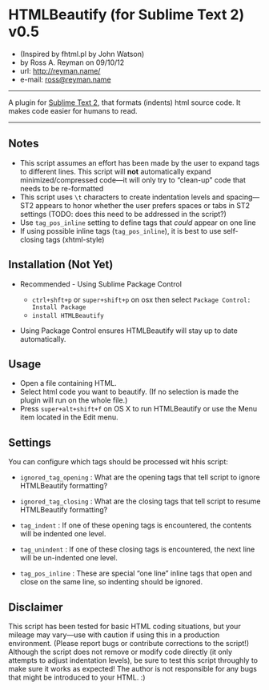 # HTMLBeautify (for Sublime Text 2) v0.5
* (Inspired by fhtml.pl by John Watson)
* by Ross A. Reyman on 09/10/12
* url:			http://reyman.name/
* e-mail:		ross@reyman.name

---

A plugin for [Sublime Text 2](http://sublimetext.com/2), that formats (indents) html source code.
It makes code easier for humans to read.

---

## Notes
* This script assumes an effort has been made by the user to expand tags to different lines. This script will **not**  automatically expand minimized/compressed code—it will only try to “clean-up” code that needs to be re-formatted
* This script uses `\t` characters to create indentation levels and spacing—ST2 appears to honor whether the user prefers spaces or tabs in ST2 settings (TODO: does this need to be addressed in the script?)
* Use `tag_pos_inline` setting to define tags that _could_ appear on one line
* If using possible inline tags (`tag_pos_inline`), it is best to use self-closing tags (xhtml-style)

## Installation (Not Yet)

* Recommended - Using Sublime Package Control
  * `ctrl+shft+p` or `super+shift+p` on osx then select `Package Control: Install Package`
  * `install HTMLBeautify`

* Using Package Control ensures HTMLBeautify will stay up to date automatically.

## Usage
* Open a file containing HTML.
* Select html code you want to beautify. (If no selection is made the plugin will run on the whole file.)
* Press `super+alt+shift+f` on OS X to run HTMLBeautify or use the Menu item located in the Edit menu.

## Settings

You can configure which tags should be processed wit hhis script:

* `ignored_tag_opening` : What are the opening tags that tell script to ignore HTMLBeautify formatting?
* `ignored_tag_closing` : What are the closing tags that tell script to resume HTMLBeautify formatting?

* `tag_indent` : If one of these opening tags is encountered, the contents will be indented one level.
* `tag_unindent` : If one of these closing tags is encountered, the next line will be un-indented one level.

* `tag_pos_inline` : These are special “one line” inline tags that open and close on the same line, so indenting should be ignored.

## Disclaimer
This script has been tested for basic HTML coding situations, but your mileage may vary—use with caution if using this in a production environment. (Please report bugs or contribute corrections to the script!) Although the script does not remove or modify code directly (it only attempts to adjust indentation levels), be sure to test this script throughly to make sure it works as expected! The author is not responsible for any bugs that might be introduced to your HTML. :)

